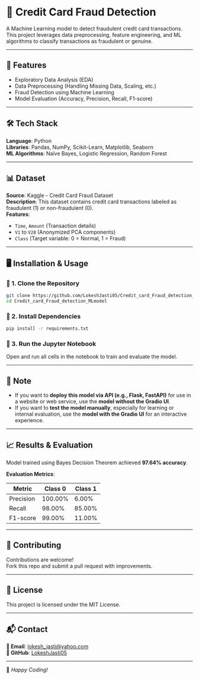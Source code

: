 # 📌 Credit Card Fraud Detection

A Machine Learning model to detect fraudulent credit card transactions. This project leverages data preprocessing, feature engineering, and ML algorithms to classify transactions as fraudulent or genuine.

---

## 🚀 Features

- Exploratory Data Analysis (EDA)
- Data Preprocessing (Handling Missing Data, Scaling, etc.)
- Fraud Detection using Machine Learning
- Model Evaluation (Accuracy, Precision, Recall, F1-score)

---

## 🛠️ Tech Stack

**Language**: Python  
**Libraries**: Pandas, NumPy, Scikit-Learn, Matplotlib, Seaborn  
**ML Algorithms**: Naïve Bayes, Logistic Regression, Random Forest

---

## 📊 Dataset

**Source**: Kaggle - Credit Card Fraud Dataset  
**Description**: This dataset contains credit card transactions labeled as fraudulent (1) or non-fraudulent (0).  
**Features**:
- `Time`, `Amount` (Transaction details)
- `V1` to `V28` (Anonymized PCA components)
- `Class` (Target variable: 0 = Normal, 1 = Fraud)

---

## 🖥️ Installation & Usage

### 🔹 1. Clone the Repository

```bash
git clone https://github.com/LokeshJasti05/Credit_card_Fraud_detection_MLmodel.git
cd Credit_card_Fraud_detection_MLmodel
```

### 🔹 2. Install Dependencies

```bash
pip install -r requirements.txt
```

### 🔹 3. Run the Jupyter Notebook

Open and run all cells in the notebook to train and evaluate the model.

---

## 📌 Note

- If you want to **deploy this model via API (e.g., Flask, FastAPI)** for use in a website or web service, use the **model without the Gradio UI**.
- If you want to **test the model manually**, especially for learning or internal evaluation, use the **model with the Gradio UI** for an interactive experience.

---

## 📈 Results & Evaluation

Model trained using Bayes Decision Theorem achieved **97.64% accuracy**.

**Evaluation Metrics**:

| Metric   | Class 0 | Class 1 |
|----------|---------|---------|
| Precision | 100.00% | 6.00%   |
| Recall    | 98.00%  | 85.00%  |
| F1-score  | 99.00%  | 11.00%  |

---

## 🤝 Contributing

Contributions are welcome!  
Fork this repo and submit a pull request with improvements.

---

## 📜 License

This project is licensed under the MIT License.

---

## 📬 Contact

**📧 Email**: lokesh_jasti@yahoo.com  
**🔗 GitHub**: [LokeshJasti05](https://github.com/LokeshJasti05)

---

🚀 *Happy Coding!*
